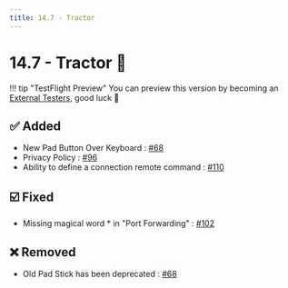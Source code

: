 ```yaml
---
title: 14.7 - Tractor
---
```

# 14.7 - Tractor :tractor:
!!! tip "TestFlight Preview"
    You can preview this version by becoming an [External Testers](/becoming-external-tester), good luck :muscle:

## :white_check_mark: Added
* New Pad Button Over Keyboard : [#68](https://github.com/isontheline/pro.webssh.net/issues/68)
* Privacy Policy : [#96](https://github.com/isontheline/pro.webssh.net/issues/96)
* Ability to define a connection remote command : [#110](https://github.com/isontheline/pro.webssh.net/issues/110)

## :ballot_box_with_check: Fixed
* Missing magical word * in "Port Forwarding" : [#102](https://github.com/isontheline/pro.webssh.net/issues/102)

## :x: Removed
* Old Pad Stick has been deprecated : [#68](https://github.com/isontheline/pro.webssh.net/issues/68)